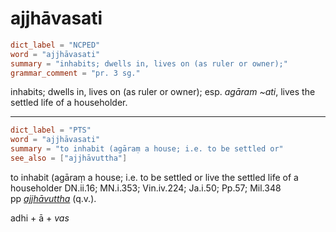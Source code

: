 # ajjhāvasati

``` toml
dict_label = "NCPED"
word = "ajjhāvasati"
summary = "inhabits; dwells in, lives on (as ruler or owner);"
grammar_comment = "pr. 3 sg."
```

inhabits; dwells in, lives on (as ruler or owner); esp. *agāram \~ati*, lives the settled life of a householder.

--------------------

``` toml
dict_label = "PTS"
word = "ajjhāvasati"
summary = "to inhabit (agāraṃ a house; i.e. to be settled or"
see_also = ["ajjhāvuttha"]
```

to inhabit (agāraṃ a house; i.e. to be settled or live the settled life of a householder DN.ii.16; MN.i.353; Vin.iv.224; Ja.i.50; Pp.57; Mil.348  
pp *[ajjhāvuttha](ajjhāvuttha.md)* (q.v.).

adhi \+ ā \+ *vas*


